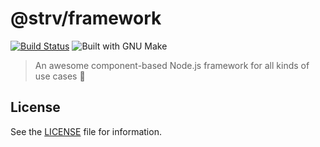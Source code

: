 [travis-badge]: https://travis-ci.com/strvcom/framework.svg?token=vpBhQ7GACx5Nze8Y9Ju6
[travis-url]: https://travis-ci.com/strvcom/framework
[make-badge]: https://img.shields.io/badge/built%20with-GNU%20Make-brightgreen.svg

# @strv/framework

[![Build Status][travis-badge]][travis-url]
![Built with GNU Make][make-badge]

> An awesome component-based Node.js framework for all kinds of use cases 🚀

## License

See the [LICENSE](LICENSE) file for information.
